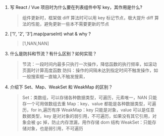 1. 写 React / Vue 项目时为什么要在列表组件中写 key，其作用是什么?

   > 组件更新时，框架做 diff 算法时可以用 key 标记节点，极大提升 diff 算法的性能，避免更新一些本不需要更新的节点

2. ['1', '2', '3'].map(parseInt) what & why ?

   > [1,NAN,NAN]

3. 什么是防抖和节流？有什么区别？如何实现？

   > 节流：一段时间内最多只执行一次操作，降低函数的执行频率，如滚动页面时计算高度函数
   > 防抖：操作的间隔未达到指定时间不触发操作，如一般搜索框一直输入不触发搜索，

4. 介绍下 Set、Map、WeakSet 和 WeakMap 的区别？

   > Set：类数组，可以存储各种数据类型，可遍历，元素唯一，NAN 只能存一个可用做数组去重
   > Map：key、value 都能是各种数据类型，可遍历，for in,遍历有序
   > WeakMap：key 只能是对象，value 可以是任意数据类型，key 是对对象的弱引用，不可遍历，如果没有其它引用，对象会被 gc 掉，防止内存泄漏，用作存储 dom 结构
   > WeakSet：只能存储对象，也是弱引用，不可遍历
